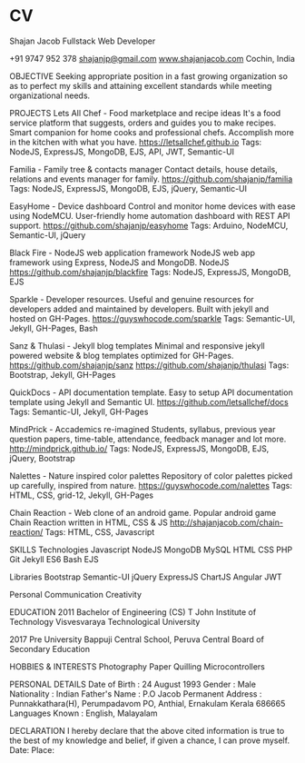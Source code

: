 # CV
Shajan Jacob
Fullstack Web Developer

+91 9747 952 378
shajanjp@gmail.com
www.shajanjacob.com
Cochin, India

OBJECTIVE
Seeking appropriate position in a fast growing organization so as to perfect my skills and attaining excellent standards while meeting organizational needs.

PROJECTS
Lets All Chef - Food marketplace and recipe ideas
It's a food service platform that suggests, orders and guides you to make recipes. Smart companion for home cooks and professional chefs. Accomplish more in the kitchen with what you have.
https://letsallchef.github.io
Tags: NodeJS, ExpressJS, MongoDB, EJS, API, JWT, Semantic-UI  

Familia - Family tree & contacts manager
Contact details, house details, relations and events manager for family.
https://github.com/shajanjp/familia
Tags: NodeJS, ExpressJS, MongoDB, EJS, jQuery, Semantic-UI

EasyHome - Device dashboard
Control and monitor home devices with ease using NodeMCU. User-friendly home automation dashboard with REST API support.
https://github.com/shajanjp/easyhome
Tags: Arduino, NodeMCU, Semantic-UI, jQuery

Black Fire - NodeJS web application framework
NodeJS web app framework using Express, NodeJS and MongoDB. NodeJS
https://github.com/shajanjp/blackfire
Tags: NodeJS, ExpressJS, MongoDB, EJS

Sparkle - Developer resources.
Useful and genuine resources for developers added and maintained by developers. Built with jekyll and hosted on GH-Pages.
https://guyswhocode.com/sparkle
Tags: Semantic-UI, Jekyll, GH-Pages, Bash

Sanz & Thulasi - Jekyll blog templates
Minimal and responsive jekyll powered website & blog templates optimized for GH-Pages.
https://github.com/shajanjp/sanz
https://github.com/shajanjp/thulasi
Tags: Bootstrap, Jekyll, GH-Pages

QuickDocs - API documentation template.
Easy to setup API documentation template using Jekyll and Semantic UI.
https://github.com/letsallchef/docs
Tags: Semantic-UI, Jekyll, GH-Pages

MindPrick - Accademics re-imagined
Students, syllabus, previous year question papers, time-table, attendance, feedback manager and lot more.
http://mindprick.github.io/
Tags: NodeJS, ExpressJS, MongoDB, EJS, jQuery, Bootstrap

Nalettes - Nature inspired color palettes
Repository of color palettes picked up carefully, inspired from nature.
https://guyswhocode.com/nalettes
Tags: HTML, CSS, grid-12, Jekyll, GH-Pages

Chain Reaction - Web clone of an android game.
Popular android game Chain Reaction written in HTML, CSS & JS
http://shajanjacob.com/chain-reaction/
Tags: HTML, CSS, Javascript


SKILLS
Technologies
Javascript
NodeJS
MongoDB
MySQL
HTML
CSS
PHP
Git
Jekyll
ES6
Bash
EJS

Libraries
Bootstrap
Semantic-UI
jQuery
ExpressJS
ChartJS
Angular
JWT

Personal
Communication
Creativity

EDUCATION 
2011
Bachelor of Engineering (CS)
T John Institute of Technology
Visvesvaraya Technological University

2017
Pre University
Bappuji Central School, Peruva
Central Board of Secondary Education

HOBBIES & INTERESTS
Photography 
Paper Quilling
Microcontrollers

PERSONAL DETAILS
Date of Birth : 24 August 1993
Gender : Male
Nationality : Indian
Father's Name : P.O Jacob
Permanent Address :
	Punnakkathara(H), Perumpadavom PO, Anthial,
	Ernakulam Kerala 686665
Languages Known :	English, Malayalam

DECLARATION
I hereby declare that the above cited information is true to the best of my knowledge and belief, if given a chance, I can prove myself.
Date:
Place: